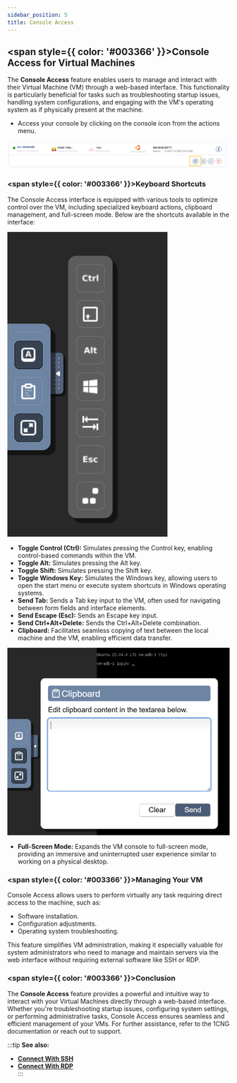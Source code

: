 ```yaml
---
sidebar_position: 5
title: Console Access
---
```


## <span style={{ color: '#003366' }}>Console Access for Virtual Machines</span>

The **Console Access** feature enables users to manage and interact with their Virtual Machine (VM) through a web-based interface. This functionality is particularly beneficial for tasks such as troubleshooting startup issues, handling system configurations, and engaging with the VM's operating system as if physically present at the machine.

- Access your console by clicking on the console icon from the actions menu.

![Console Access](vmimages/console-access.png)

### <span style={{ color: '#003366' }}>Keyboard Shortcuts</span>

The Console Access interface is equipped with various tools to optimize control over the VM, including specialized keyboard actions, clipboard management, and full-screen mode. Below are the shortcuts available in the interface:

![Console Shortcuts](vmimages/console_access_shortcuts.png)

- **Toggle Control (Ctrl):** Simulates pressing the Control key, enabling control-based commands within the VM.
- **Toggle Alt:** Simulates pressing the Alt key.
- **Toggle Shift:** Simulates pressing the Shift key.
- **Toggle Windows Key:** Simulates the Windows key, allowing users to open the start menu or execute system shortcuts in Windows operating systems.
- **Send Tab:** Sends a Tab key input to the VM, often used for navigating between form fields and interface elements.
- **Send Escape (Esc):** Sends an Escape key input.
- **Send Ctrl+Alt+Delete:** Sends the Ctrl+Alt+Delete combination.
- **Clipboard:** Facilitates seamless copying of text between the local machine and the VM, enabling efficient data transfer.

![Clipboard Shortcuts](vmimages/console_access_shortcuts_clipboard.png)

- **Full-Screen Mode:** Expands the VM console to full-screen mode, providing an immersive and uninterrupted user experience similar to working on a physical desktop.

### <span style={{ color: '#003366' }}>Managing Your VM</span>

Console Access allows users to perform virtually any task requiring direct access to the machine, such as:

- Software installation.
- Configuration adjustments.
- Operating system troubleshooting.

This feature simplifies VM administration, making it especially valuable for system administrators who need to manage and maintain servers via the web interface without requiring external software like SSH or RDP.

### <span style={{ color: '#003366' }}>Conclusion</span>

The **Console Access** feature provides a powerful and intuitive way to interact with your Virtual Machines directly through a web-based interface. Whether you're troubleshooting startup issues, configuring system settings, or performing administrative tasks, Console Access ensures seamless and efficient management of your VMs. For further assistance, refer to the 1CNG documentation or reach out to support.

:::tip
**See also:**  
- **[Connect With SSH](./Connect%20With%20SSH.md)**  
- **[Connect With RDP](./Connect%20With%20RDP.md)**  
:::
